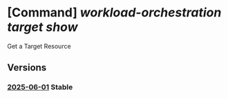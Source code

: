 # [Command] _workload-orchestration target show_

Get a Target Resource

## Versions

### [2025-06-01](/Resources/mgmt-plane/L3N1YnNjcmlwdGlvbnMve30vcmVzb3VyY2Vncm91cHMve30vcHJvdmlkZXJzL21pY3Jvc29mdC5lZGdlL3RhcmdldHMve30=/2025-06-01.xml) **Stable**

<!-- mgmt-plane /subscriptions/{}/resourcegroups/{}/providers/microsoft.edge/targets/{} 2025-06-01 -->

